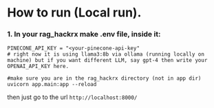 # How to run (Local run).
### 1. In your rag_hackrx make .env file, inside it:
```.env
PINECONE_API_KEY = "<your-pinecone-api-key"
# right now it is using llama3:8b via ollama (running locally on machine) but if you want different LLM, say gpt-4 then write your OPENAI_API_KEY here.
```
```terminal
#make sure you are in the rag_hackrx directory (not in app dir)
uvicorn app.main:app --reload
```
then just go to the url `http://localhost:8000/`

